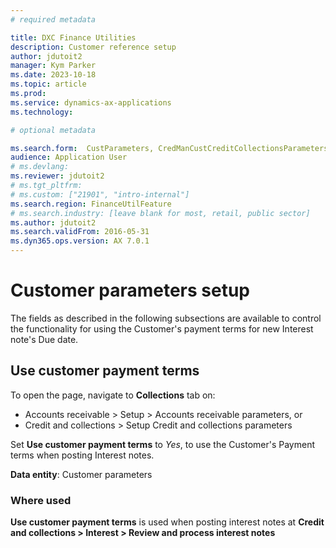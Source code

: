 ```yaml
---
# required metadata

title: DXC Finance Utilities
description: Customer reference setup
author: jdutoit2
manager: Kym Parker
ms.date: 2023-10-18
ms.topic: article
ms.prod: 
ms.service: dynamics-ax-applications
ms.technology:  

# optional metadata

ms.search.form:  CustParameters, CredManCustCreditCollectionsParameters, CustInterestNote
audience: Application User
# ms.devlang: 
ms.reviewer: jdutoit2
# ms.tgt_pltfrm: 
# ms.custom: ["21901", "intro-internal"]
ms.search.region: FinanceUtilFeature
# ms.search.industry: [leave blank for most, retail, public sector]
ms.author: jdutoit2
ms.search.validFrom: 2016-05-31
ms.dyn365.ops.version: AX 7.0.1
---
```


# Customer parameters setup
The fields as described in the following subsections are available to control the functionality for using the Customer's payment terms for new Interest note's Due date.

## Use customer payment terms

To open the page, navigate to **Collections** tab on: 
- Accounts receivable > Setup > Accounts receivable parameters, or
- Credit and collections > Setup Credit and collections parameters

Set **Use customer payment terms** to _Yes_, to use the Customer's Payment terms when posting Interest notes.

**Data entity**: Customer parameters

### Where used

**Use customer payment terms** is used when posting interest notes at **Credit and collections > Interest > Review and process interest notes**

